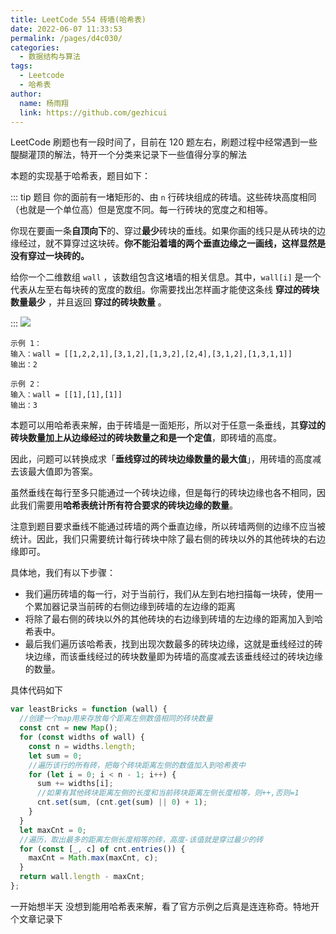 ```yaml
---
title: LeetCode 554 砖墙(哈希表)
date: 2022-06-07 11:33:53
permalink: /pages/d4c030/
categories:
  - 数据结构与算法
tags:
  - Leetcode
  - 哈希表
author:
  name: 杨雨翔
  link: https://github.com/gezhicui
---
```


LeetCode 刷题也有一段时间了，目前在 120 题左右，刷题过程中经常遇到一些醍醐灌顶的解法，特开一个分类来记录下一些值得分享的解法

本题的实现基于哈希表，题目如下：

::: tip 题目
你的面前有一堵矩形的、由 `n` 行砖块组成的砖墙。这些砖块高度相同（也就是一个单位高）但是宽度不同。每一行砖块的宽度之和相等。

你现在要画一条**自顶向下**的、穿过**最少**砖块的垂线。如果你画的线只是从砖块的边缘经过，就不算穿过这块砖。**你不能沿着墙的两个垂直边缘之一画线，这样显然是没有穿过一块砖的。**

给你一个二维数组 `wall` ，该数组包含这堵墙的相关信息。其中，`wall[i]` 是一个代表从左至右每块砖的宽度的数组。你需要找出怎样画才能使这条线 **穿过的砖块数量最少** ，并且返回 **穿过的砖块数量** 。

:::
![](https://yangblogimg.oss-cn-hangzhou.aliyuncs.com/blogImg/20220607124156.png)

```
示例 1：
输入：wall = [[1,2,2,1],[3,1,2],[1,3,2],[2,4],[3,1,2],[1,3,1,1]]
输出：2
```

```
示例 2：
输入：wall = [[1],[1],[1]]
输出：3
```

<!-- more -->

本题可以用哈希表来解，由于砖墙是一面矩形，所以对于任意一条垂线，其**穿过的砖块数量加上从边缘经过的砖块数量之和是一个定值**，即砖墙的高度。

因此，问题可以转换成求「**垂线穿过的砖块边缘数量的最大值**」，用砖墙的高度减去该最大值即为答案。

虽然垂线在每行至多只能通过一个砖块边缘，但是每行的砖块边缘也各不相同，因此我们需要用**哈希表统计所有符合要求的砖块边缘的数量**。

注意到题目要求垂线不能通过砖墙的两个垂直边缘，所以砖墙两侧的边缘不应当被统计。因此，我们只需要统计每行砖块中除了最右侧的砖块以外的其他砖块的右边缘即可。

具体地，我们有以下步骤：

- 我们遍历砖墙的每一行，对于当前行，我们从左到右地扫描每一块砖，使用一个累加器记录当前砖的右侧边缘到砖墙的左边缘的距离
- 将除了最右侧的砖块以外的其他砖块的右边缘到砖墙的左边缘的距离加入到哈希表中。
- 最后我们遍历该哈希表，找到出现次数最多的砖块边缘，这就是垂线经过的砖块边缘，而该垂线经过的砖块数量即为砖墙的高度减去该垂线经过的砖块边缘的数量。

具体代码如下

```js
var leastBricks = function (wall) {
  //创建一个map用来存放每个距离左侧数值相同的砖块数量
  const cnt = new Map();
  for (const widths of wall) {
    const n = widths.length;
    let sum = 0;
    //遍历该行的所有砖，把每个砖块距离左侧的数值加入到哈希表中
    for (let i = 0; i < n - 1; i++) {
      sum += widths[i];
      //如果有其他砖块距离左侧的长度和当前砖块距离左侧长度相等，则++,否则=1
      cnt.set(sum, (cnt.get(sum) || 0) + 1);
    }
  }
  let maxCnt = 0;
  //遍历，取出最多的距离左侧长度相等的砖，高度-该值就是穿过最少的砖
  for (const [_, c] of cnt.entries()) {
    maxCnt = Math.max(maxCnt, c);
  }
  return wall.length - maxCnt;
};
```

一开始想半天 没想到能用哈希表来解，看了官方示例之后真是连连称奇。特地开个文章记录下
